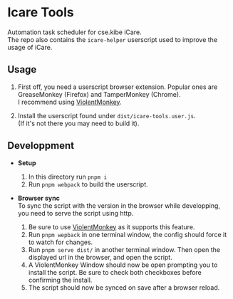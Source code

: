 # Icare Tools

Automation task scheduler for cse.kibe iCare.  
The repo also contains the `icare-helper` userscript used to improve the usage of iCare.

## Usage

1. First off, you need a userscript browser extension. Popular ones are GreaseMonkey (Firefox) and TamperMonkey (Chrome).  
   I recommend using [ViolentMonkey](https://violentmonkey.github.io/).

2. Install the userscript found under `dist/icare-tools.user.js`.  
   (If it's not there you may need to build it).

## Developpment

- **Setup**

  1.  In this directory run `pnpm i`
  2.  Run `pnpm webpack` to build the userscript.

- **Browser sync**  
   To sync the script with the version in the browser while developping, you need to serve the script using http.

  1. Be sure to use [ViolentMonkey](https://violentmonkey.github.io/) as it supports this feature.
  2. Run `pnpm wepback` in one terminal window, the config should force it to watch for changes.
  3. Run `pnpm serve dist/` in another terminal window. Then open the displayed url in the browser, and open the script.
  4. A ViolentMonkey Window should now be open prompting you to install the script. Be sure to check both checkboxes before confirming the install.
  5. The script should now be synced on save after a browser reload.
